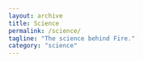 ```yaml
---
layout: archive
title: Science
permalink: /science/
tagline: "The science behind Fire."
category: "science"
---
```

